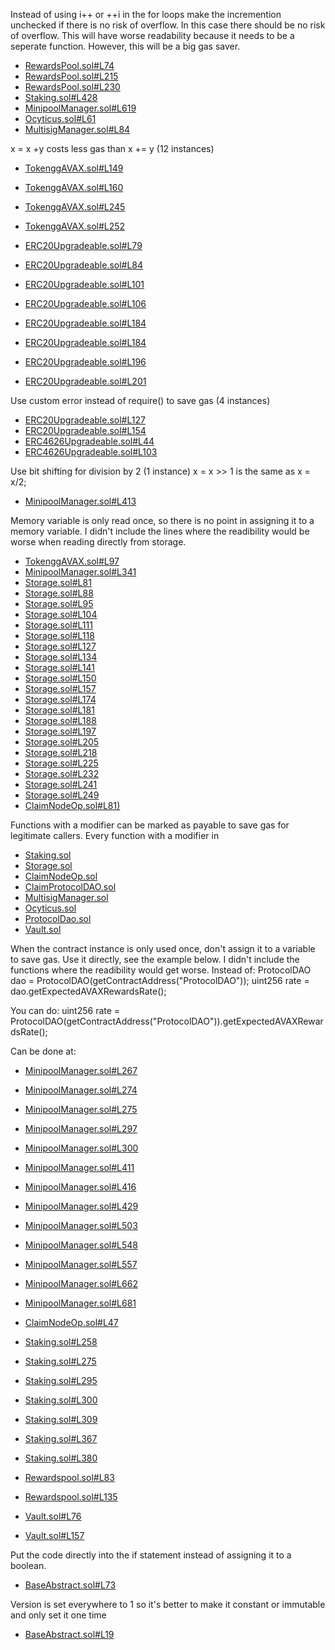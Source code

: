 Instead of using i++ or ++i in the for loops make the incremention unchecked if there is no risk of overflow. In this case there should be no risk of overflow. This will have worse readability because it needs to be a seperate function. However, this will be a big gas saver.

- [RewardsPool.sol#L74](https://github.com/code-423n4/2022-12-gogopool/blob/main/contracts/contract/RewardsPool.sol#L74)
- [RewardsPool.sol#L215](https://github.com/code-423n4/2022-12-gogopool/blob/main/contracts/contract/RewardsPool.sol#L215)
- [RewardsPool.sol#L230](https://github.com/code-423n4/2022-12-gogopool/blob/main/contracts/contract/RewardsPool.sol#L230)
- [Staking.sol#L428](https://github.com/code-423n4/2022-12-gogopool/blob/main/contracts/contract/Staking.sol#L428)
- [MinipoolManager.sol#L619](https://github.com/code-423n4/2022-12-gogopool/blob/main/contracts/contract/MinipoolManager.sol#L619)
- [Ocyticus.sol#L61](https://github.com/code-423n4/2022-12-gogopool/blob/main/contracts/contract/Ocyticus.sol#L61)
- [MultisigManager.sol#L84](https://github.com/code-423n4/2022-12-gogopool/blob/main/contracts/contract/MultisigManager.sol#L84)

x = x +y costs less gas than x += y (12 instances)
- [TokenggAVAX.sol#L149](https://github.com/code-423n4/2022-12-gogopool/blob/main/contracts/contract/tokens/TokenggAVAX.sol#L149)
- [TokenggAVAX.sol#L160](https://github.com/code-423n4/2022-12-gogopool/blob/main/contracts/contract/tokens/TokenggAVAX.sol#L160)
- [TokenggAVAX.sol#L245](https://github.com/code-423n4/2022-12-gogopool/blob/main/contracts/contract/tokens/TokenggAVAX.sol#L245)
- [TokenggAVAX.sol#L252](https://github.com/code-423n4/2022-12-gogopool/blob/main/contracts/contract/tokens/TokenggAVAX.sol#L252)

- [ERC20Upgradeable.sol#L79](https://github.com/code-423n4/2022-12-gogopool/blob/main/contracts/contract/tokens/upgradeable/ERC20Upgradeable.sol#L79)
- [ERC20Upgradeable.sol#L84](https://github.com/code-423n4/2022-12-gogopool/blob/main/contracts/contract/tokens/upgradeable/ERC20Upgradeable.sol#L84)
- [ERC20Upgradeable.sol#L101](https://github.com/code-423n4/2022-12-gogopool/blob/main/contracts/contract/tokens/upgradeable/ERC20Upgradeable.sol#L101)
- [ERC20Upgradeable.sol#L106](https://github.com/code-423n4/2022-12-gogopool/blob/main/contracts/contract/tokens/upgradeable/ERC20Upgradeable.sol#L106)
- [ERC20Upgradeable.sol#L184](https://github.com/code-423n4/2022-12-gogopool/blob/main/contracts/contract/tokens/upgradeable/ERC20Upgradeable.sol#L184)
- [ERC20Upgradeable.sol#L184](https://github.com/code-423n4/2022-12-gogopool/blob/main/contracts/contract/tokens/upgradeable/ERC20Upgradeable.sol#L189)
- [ERC20Upgradeable.sol#L196](https://github.com/code-423n4/2022-12-gogopool/blob/main/contracts/contract/tokens/upgradeable/ERC20Upgradeable.sol#L196)
- [ERC20Upgradeable.sol#L201](https://github.com/code-423n4/2022-12-gogopool/blob/main/contracts/contract/tokens/upgradeable/ERC20Upgradeable.sol#L201)

Use custom error instead of require() to save gas (4 instances)
- [ERC20Upgradeable.sol#L127](https://github.com/code-423n4/2022-12-gogopool/blob/main/contracts/contract/tokens/upgradeable/ERC20Upgradeable.sol#L127)
- [ERC20Upgradeable.sol#L154](https://github.com/code-423n4/2022-12-gogopool/blob/main/contracts/contract/tokens/upgradeable/ERC20Upgradeable.sol#L154)
- [ERC4626Upgradeable.sol#L44](https://github.com/code-423n4/2022-12-gogopool/blob/main/contracts/contract/tokens/upgradeable/ERC4626Upgradeable.sol#L44)
- [ERC4626Upgradeable.sol#L103](https://github.com/code-423n4/2022-12-gogopool/blob/main/contracts/contract/tokens/upgradeable/ERC4626Upgradeable.sol#L103)

Use bit shifting for division by 2 (1 instance)
x = x >> 1 is the same as x = x/2;
- [MinipoolManager.sol#L413](https://github.com/code-423n4/2022-12-gogopool/blob/main/contracts/contract/MinipoolManager.sol#L413)

Memory variable is only read once, so there is no point in assigning it to a memory variable. I didn't include the lines where the readibility would be worse when reading directly from storage.
- [TokenggAVAX.sol#L97](https://github.com/code-423n4/2022-12-gogopool/blob/main/contracts/contract/tokens/TokenggAVAX.sol#L97)
- [MinipoolManager.sol#L341](https://github.com/code-423n4/2022-12-gogopool/blob/main/contracts/contract/MinipoolManager.sol#L341)
- [Storage.sol#L81](https://github.com/code-423n4/2022-12-gogopool/blob/main/contracts/contract/Storage.sol#L81)
- [Storage.sol#L88](https://github.com/code-423n4/2022-12-gogopool/blob/main/contracts/contract/Storage.sol#L88)
- [Storage.sol#L95](https://github.com/code-423n4/2022-12-gogopool/blob/main/contracts/contract/Storage.sol#L95)
- [Storage.sol#L104](https://github.com/code-423n4/2022-12-gogopool/blob/main/contracts/contract/Storage.sol#L104)
- [Storage.sol#L111](https://github.com/code-423n4/2022-12-gogopool/blob/main/contracts/contract/Storage.sol#L111)
- [Storage.sol#L118](https://github.com/code-423n4/2022-12-gogopool/blob/main/contracts/contract/Storage.sol#L118)
- [Storage.sol#L127](https://github.com/code-423n4/2022-12-gogopool/blob/main/contracts/contract/Storage.sol#L127)
- [Storage.sol#L134](https://github.com/code-423n4/2022-12-gogopool/blob/main/contracts/contract/Storage.sol#L134)
- [Storage.sol#L141](https://github.com/code-423n4/2022-12-gogopool/blob/main/contracts/contract/Storage.sol#L141)
- [Storage.sol#L150](https://github.com/code-423n4/2022-12-gogopool/blob/main/contracts/contract/Storage.sol#L150)
- [Storage.sol#L157](https://github.com/code-423n4/2022-12-gogopool/blob/main/contracts/contract/Storage.sol#L157)
- [Storage.sol#L174](https://github.com/code-423n4/2022-12-gogopool/blob/main/contracts/contract/Storage.sol#L174)
- [Storage.sol#L181](https://github.com/code-423n4/2022-12-gogopool/blob/main/contracts/contract/Storage.sol#L181)
- [Storage.sol#L188](https://github.com/code-423n4/2022-12-gogopool/blob/main/contracts/contract/Storage.sol#L188)
- [Storage.sol#L197](https://github.com/code-423n4/2022-12-gogopool/blob/main/contracts/contract/Storage.sol#L197)
- [Storage.sol#L205](https://github.com/code-423n4/2022-12-gogopool/blob/main/contracts/contract/Storage.sol#L205)
- [Storage.sol#L218](https://github.com/code-423n4/2022-12-gogopool/blob/main/contracts/contract/Storage.sol#L218)
- [Storage.sol#L225](https://github.com/code-423n4/2022-12-gogopool/blob/main/contracts/contract/Storage.sol#L225)
- [Storage.sol#L232](https://github.com/code-423n4/2022-12-gogopool/blob/main/contracts/contract/Storage.sol#L232)
- [Storage.sol#L241](https://github.com/code-423n4/2022-12-gogopool/blob/main/contracts/contract/Storage.sol#L241)
- [Storage.sol#L249](https://github.com/code-423n4/2022-12-gogopool/blob/main/contracts/contract/Storage.sol#L249)
- [ClaimNodeOp.sol#L81)](https://github.com/code-423n4/2022-12-gogopool/blob/main/contracts/contract/ClaimNodeOp.sol#L81)

Functions with a modifier can be marked as payable to save gas for legitimate callers.
Every function with a modifier in 
- [Staking.sol](https://github.com/code-423n4/2022-12-gogopool/blob/main/contracts/contract/tokens/upgradeable/Staking.sol)
- [Storage.sol](https://github.com/code-423n4/2022-12-gogopool/blob/main/contracts/contract/tokens/upgradeable/Storage.sol)
- [ClaimNodeOp.sol](https://github.com/code-423n4/2022-12-gogopool/blob/main/contracts/contract/tokens/upgradeable/ClaimNodeOp.sol)
- [ClaimProtocolDAO.sol](https://github.com/code-423n4/2022-12-gogopool/blob/main/contracts/contract/tokens/upgradeable/ClaimProtocolDAO.sol)
- [MultisigManager.sol](https://github.com/code-423n4/2022-12-gogopool/blob/main/contracts/contract/tokens/upgradeable/MultisigManager.sol)
- [Ocyticus.sol](https://github.com/code-423n4/2022-12-gogopool/blob/main/contracts/contract/tokens/upgradeable/Ocyticus.sol)
- [ProtocolDao.sol](https://github.com/code-423n4/2022-12-gogopool/blob/main/contracts/contract/tokens/upgradeable/ProtocolDao.sol)
- [Vault.sol](https://github.com/code-423n4/2022-12-gogopool/blob/main/contracts/contract/tokens/upgradeable/Vault.sol)

When the contract instance is only used once, don't assign it to a variable to save gas. Use it directly, see the example below. I didn't include the functions where the readibility would get worse.
Instead of:
ProtocolDAO dao = ProtocolDAO(getContractAddress("ProtocolDAO"));
uint256 rate = dao.getExpectedAVAXRewardsRate();

You can do:
uint256 rate = ProtocolDAO(getContractAddress("ProtocolDAO")).getExpectedAVAXRewardsRate();

Can be done at:
- [MinipoolManager.sol#L267](https://github.com/code-423n4/2022-12-gogopool/blob/main/contracts/contract/MinipoolManager.sol#L267)
- [MinipoolManager.sol#L274](https://github.com/code-423n4/2022-12-gogopool/blob/main/contracts/contract/MinipoolManager.sol#L274)
- [MinipoolManager.sol#L275](https://github.com/code-423n4/2022-12-gogopool/blob/main/contracts/contract/MinipoolManager.sol#L275)
- [MinipoolManager.sol#L297](https://github.com/code-423n4/2022-12-gogopool/blob/main/contracts/contract/MinipoolManager.sol#L297)
- [MinipoolManager.sol#L300](https://github.com/code-423n4/2022-12-gogopool/blob/main/contracts/contract/MinipoolManager.sol#L300)
- [MinipoolManager.sol#L411](https://github.com/code-423n4/2022-12-gogopool/blob/main/contracts/contract/MinipoolManager.sol#L411)
- [MinipoolManager.sol#L416](https://github.com/code-423n4/2022-12-gogopool/blob/main/contracts/contract/MinipoolManager.sol#L416)
- [MinipoolManager.sol#L429](https://github.com/code-423n4/2022-12-gogopool/blob/main/contracts/contract/MinipoolManager.sol#L429)
- [MinipoolManager.sol#L503](https://github.com/code-423n4/2022-12-gogopool/blob/main/contracts/contract/MinipoolManager.sol#L503)
- [MinipoolManager.sol#L548](https://github.com/code-423n4/2022-12-gogopool/blob/main/contracts/contract/MinipoolManager.sol#L548)
- [MinipoolManager.sol#L557](https://github.com/code-423n4/2022-12-gogopool/blob/main/contracts/contract/MinipoolManager.sol#L557)
- [MinipoolManager.sol#L662](https://github.com/code-423n4/2022-12-gogopool/blob/main/contracts/contract/MinipoolManager.sol#L662)
- [MinipoolManager.sol#L681](https://github.com/code-423n4/2022-12-gogopool/blob/main/contracts/contract/MinipoolManager.sol#L681)

- [ClaimNodeOp.sol#L47](https://github.com/code-423n4/2022-12-gogopool/blob/main/contracts/contract/ClaimNodeOp.sol#L47)

- [Staking.sol#L258](https://github.com/code-423n4/2022-12-gogopool/blob/main/contracts/contract/Staking.sol#L258)
- [Staking.sol#L275](https://github.com/code-423n4/2022-12-gogopool/blob/main/contracts/contract/Staking.sol#L275)
- [Staking.sol#L295](https://github.com/code-423n4/2022-12-gogopool/blob/main/contracts/contract/Staking.sol#L295)
- [Staking.sol#L300](https://github.com/code-423n4/2022-12-gogopool/blob/main/contracts/contract/Staking.sol#L300)
- [Staking.sol#L309](https://github.com/code-423n4/2022-12-gogopool/blob/main/contracts/contract/Staking.sol#L309)
- [Staking.sol#L367](https://github.com/code-423n4/2022-12-gogopool/blob/main/contracts/contract/Staking.sol#L367)
- [Staking.sol#L380](https://github.com/code-423n4/2022-12-gogopool/blob/main/contracts/contract/Staking.sol#L380)
- [Rewardspool.sol#L83](https://github.com/code-423n4/2022-12-gogopool/blob/main/contracts/contract/Rewardspool.sol#L83)
- [Rewardspool.sol#L135](https://github.com/code-423n4/2022-12-gogopool/blob/main/contracts/contract/Rewardspool.sol#L135)
- [Vault.sol#L76](https://github.com/code-423n4/2022-12-gogopool/blob/main/contracts/contract/Vault.sol#L76)
- [Vault.sol#L157](https://github.com/code-423n4/2022-12-gogopool/blob/main/contracts/contract/Vault.sol#L157)

Put the code directly into the if statement instead of assigning it to a boolean.
- [BaseAbstract.sol#L73](https://github.com/code-423n4/2022-12-gogopool/blob/main/contracts/contract/BaseAbstract.sol#L73)

Version is set everywhere to 1 so it's better to make it constant or immutable and only set it one time
- [BaseAbstract.sol#L19](https://github.com/code-423n4/2022-12-gogopool/blob/main/contracts/contract/BaseAbstract.sol#L19)


